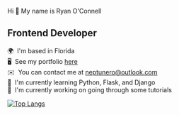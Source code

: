 Hi 👋 My name is Ryan O'Connell
## Frontend Developer
🌍  I'm based in Florida  
🖥️  See my portfolio [here](https://neptunerjo.github.io/portfolio/)  
✉️  You can contact me at [neptunero@outlook.com](mailto:neptunero@outlook.com)  
🧠  I'm currently learning Python, Flask, and Django     
🚀  I'm currently working on going through some tutorials

[![Top Langs](https://github-readme-stats.vercel.app/api/top-langs/?username=neptunerjo&layout=compact&langs_count=8)](https://github.com/anuraghazra/github-readme-stats)

